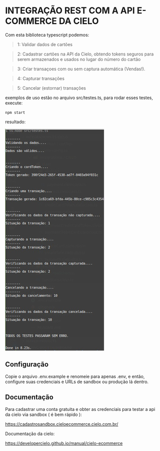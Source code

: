 # INTEGRAÇÃO REST COM A API E-COMMERCE DA CIELO

Com esta biblioteca typescript podemos:

> 1: Validar dados de cartões

> 2:  Cadastrar cartões na API da Cielo, obtendo tokens seguros para serem armazenados e usados no lugar do número do cartão

> 3: Criar transaçoes com ou sem captura automática (Vendas!).

> 4: Capturar transações

> 5: Cancelar (estornar) transações

exemplos de uso estão no arquivo src/testes.ts, para rodar esses testes, execute:

```
npm start
```

resultado:

![Teste](print.jpeg)

## Configuração

Copie o arquivo .env.example e renomeie para apenas .env, e então, configure suas credenciais e URLs de sandbox ou produção lá dentro.



## Documentação

Para cadastrar uma conta gratuita e obter as credenciais para testar a api da cielo via sandbox ( é bem rápido ):

https://cadastrosandbox.cieloecommerce.cielo.com.br/


Documentação da cielo:

https://developercielo.github.io/manual/cielo-ecommerce

